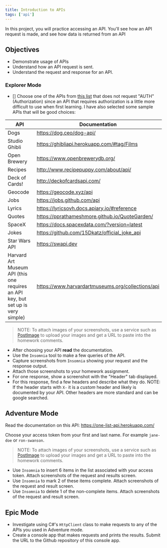 ```yaml
---
title: Introduction to APIs
tags: ['api']
---
```


In this project, you will practice accessing an API. You'll see how an API request is made, and see how data is returned from an API

## Objectives

- Demonstrate usage of APIs
- Understand how an API request is sent.
- Understand the request and response for an API.

### Explorer Mode

- [] Choose one of the APIs from [this list](https://github.com/public-apis/public-apis) that does not request "AUTH" (Authorization) since an API that requires authorization is a little more difficult to use when first learning. I have also selected some sample APIs that will be good choices:

| API                                                                              | Documentation                                     |
| -------------------------------------------------------------------------------- | ------------------------------------------------- |
| Dogs                                                                             | https://dog.ceo/dog-api/                          |
| Studio Ghibli                                                                    | https://ghibliapi.herokuapp.com/#tag/Films        |
| Open Brewery                                                                     | https://www.openbrewerydb.org/                    |
| Recipes                                                                          | http://www.recipepuppy.com/about/api/             |
| Deck of Cards!                                                                   | http://deckofcardsapi.com/                        |
| Geocode                                                                          | https://geocode.xyz/api                           |
| Jobs                                                                             | https://jobs.github.com/api                       |
| Lyrics                                                                           | https://lyricsovh.docs.apiary.io/#reference       |
| Quotes                                                                           | https://pprathameshmore.github.io/QuoteGarden/    |
| SpaceX                                                                           | https://docs.spacexdata.com/?version=latest       |
| Jokes                                                                            | https://github.com/15Dkatz/official_joke_api      |
| Star Wars API                                                                    | https://swapi.dev                                 |
| Harvard Art Museum API (this one requires an API key, but set up is very simple) | https://www.harvardartmuseums.org/collections/api |

> NOTE: To attach images of your screenshots, use a service such as [PostImage](https://postimages.org/) to upload your images and get a URL to paste into the homework comments.

- After choosing your API **read** the documentation.
- Use the `Insomnia` tool to make a few queries of the API.
- Capture screenshots from `Insomnia` showing your request and the response output.
- Attach those screenshots to your homework assignment.
- For one response, show a screenshot with the "Header" tab displayed.
- For this response, find a few headers and describe what they do. NOTE: If the header starts with `X-` it is a _custom_ header and likely is documented by your API. Other headers are more standard and can be google searched.

## Adventure Mode

Read the documentation on this API: https://one-list-api.herokuapp.com/

Choose your access token from your first and last name. For example `jane-doe`
or `ron-swanson`.

> NOTE: To attach images of your screenshots, use a service such as [PostImage](https://postimages.org/) to upload your images and get a URL to paste into the homework comments.

- Use `Insomnia` to insert 6 items in the list associated with your access token. Attach screenshots of the request and results screen.
- Use `Insomnia` to mark 2 of these items complete. Attach screenshots of the request and result screen.
- Use `Insomnia` to delete 1 of the non-complete items. Attach screenshots of the request and result screen.

## Epic Mode

- Investigate using C#'s `HttpClient` class to make requests to any of the APIs you used in Adventure mode.
- Create a console app that makes requests and prints the results. Submit the URL to the Github repository of this console app.
